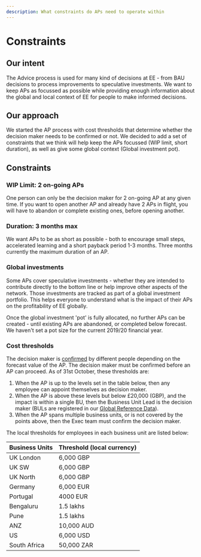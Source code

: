 ```yaml
---
description: What constraints do APs need to operate within
---
```


# Constraints

## Our intent

The Advice process is used for many kind of decisions at EE - from BAU decisions to process improvements to speculative investments. We want to keep APs as focussed as possible while providing enough information about the global and local context of EE for people to make informed decisions.

## Our approach

We started the AP process with cost thresholds that determine whether the decision maker needs to be confirmed or not. We decided to add a set of constraints that we think will help keep the APs focussed \(WIP limit, short duration\), as well as give some global context \(Global investment pot\).

## Constraints

### WIP Limit: 2 on-going APs

One person can only be the decision maker for 2 on-going AP at any given time. If you want to open another AP and already have 2 APs in flight, you will have to abandon or complete existing ones, before opening another.

### Duration: 3 months max

We want APs to be as short as possible - both to encourage small steps, accelerated learning and a short payback period 1-3 months.  Three months currently the maximum duration of an AP.

### Global investments

Some APs cover speculative investments - whether they are intended to contribute directly to the bottom line or help improve other aspects of the network. Those investments are tracked as part of a global investment portfolio. This helps everyone to understand what is the impact of their APs on the profitability of EE globally. 

Once the global investment 'pot' is fully allocated, no further APs can be created - until existing APs are abandoned, or completed below forecast. We haven't set a pot size for the current 2019/20 financial year.

### Cost thresholds

The decision maker is [confirmed](../how-the-ap-works/confirming-the-decision-maker.md) by different people depending on the forecast value of the AP. The decision maker must be confirmed before an AP can proceed. As of 31st October, these thresholds are:

1. When the AP is up to the levels set in the table below, then any employee can appoint themselves as decision maker.
2. When the AP is above these levels but below £20,000 \(GBP\), and the impact is within a single BU, then the Business Unit Lead is the decision maker \(BULs are registered in our [Global Reference Data](http://bit.ly/global-reference)\). 
3. When the AP spans multiple business units, or is not covered by the points above, then the Exec team must confirm the decision maker.

 The local thresholds for employees in each business unit are listed below:

| **Business Units** | Threshold \(local currency\) |
| :--- | :--- |
| UK London | 6,000 GBP |
| UK SW | 6,000 GBP |
| UK North | 6,000 GBP |
| Germany | 6,000 EUR |
| Portugal | 4000 EUR |
| Bengaluru | 1.5 lakhs |
| Pune | 1.5 lakhs |
| ANZ | 10,000 AUD |
| US | 6,000 USD |
| South Africa | 50,000 ZAR |

### 



